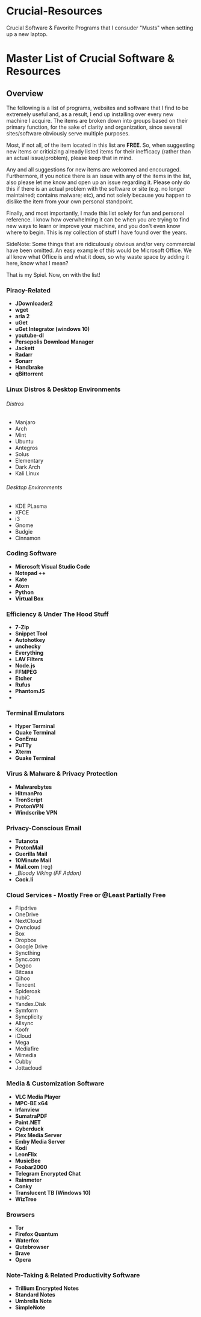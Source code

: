 # Crucial-Resources
Crucial Software &amp; Favorite Programs that I consuder "Musts" when setting up a new laptop.


# Master List of Crucial Software & Resources

## Overview
The following is a list of programs, websites and software that I find to be extremely useful and, as a result, I end up installing over every new machine I acquire. The items are broken down into groups based on their primary function, for the sake of clarity and organization, since several sites/software obviously serve multiple purposes. 

Most, if not all, of the item located in this list are **FREE**. So, when suggesting new items or criticizing already listed items for their inefficacy (rather than an actual issue/problem), please keep that in mind.

Any and all suggestions for new items are welcomed and encouraged. Furthermore, if you notice there is an issue with any of the items in the list, also please let me know and open up an issue regarding it. Please only do this if there is an actual problem with the software or site (e.g. no longer maintained; contains malware; etc), and not solely because you happen to dislike the item from your own personal standpoint.

Finally, and most importantly, I made this list solely for fun and personal reference. I know how overwhelming it can be when you are trying to find new ways to learn or improve your machine, and you don't even know where to begin. This is my collection of stuff I have found over the years.

SideNote: Some things that are ridiculously obvious and/or very commercial have been omitted. An easy example of this would be Microsoft Office. We all know what Office is and what it does, so why waste space by adding it here, know what I mean?

That is my Spiel. Now, on with the list!


### Piracy-Related
- **JDownloader2**
- **wget**
- __aria 2__
- __uGet__
- __uGet Integrator (windows 10)__
- __youtube-dl__
- __Persepolis Download Manager__
- __Jackett__
- __Radarr__
- __Sonarr__
- __Handbrake__
- __qBittorrent__

### Linux Distros & Desktop Environments
###### Distros
- Manjaro
- Arch
- Mint
- Ubuntu
- Antegros
- Solus
- Elementary
- Dark Arch
- Kali Linux
###### Desktop Environments
- KDE PLasma
- XFCE
- i3
- Gnome
- Budgie
- Cinnamon

### Coding Software
- __Microsoft Visual Studio Code__
- __Notepad ++__
- __Kate__
- __Atom__
- __Python__
- __Virtual Box__

### Efficiency & Under The Hood Stuff
- __7-Zip__
- __Snippet Tool__
- __Autohotkey__
- __unchecky__
- __Everything__
- __LAV Filters__
- __Node.js__
- __FFMPEG__
- __Etcher__
- __Rufus__
- __PhantomJS__
- 

### Terminal Emulators
- __Hyper Terminal__
- __Quake Terminal__
- __ConEmu__
- __PuTTy__
- __Xterm__
- __Guake Terminal__



### Virus & Malware & Privacy Protection
- __Malwarebytes__
- __HitmanPro__
- __TronScript__
- __ProtonVPN__
- __Windscribe VPN__

### Privacy-Conscious Email
- __Tutanota__
- __ProtonMail__
- __Guerilla Mail__
- __10Minute Mail__
- __Mail.com__ (reg)
- __Bloody Viking (FF Addon)_
- __Cock.li__
### Cloud Services - Mostly Free or @Least Partially Free
- Flipdrive
- OneDrive
- NextCloud
- Owncloud
- Box
- Dropbox
- Google Drive
- Syncthing
- Sync.com
- Degoo
- Bitcasa
- Qihoo
- Tencent
- Spideroak
- hubiC
- Yandex.Disk
- Symform
- Syncplicity
- Allsync
- Koofr
- iCloud
- Mega
- Mediafire
- Mimedia
- Cubby
- Jottacloud

### Media & Customization Software
- __VLC Media Player__
- __MPC-BE x64__
- __Irfanview__
- __SumatraPDF__
- __Paint.NET__
- __Cyberduck__
- __Plex Media Server__
- __Emby Media Server__
- __Kodi__
- __LeonFlix__
- __MusicBee__
- __Foobar2000__
- __Telegram Encrypted Chat__
- __Rainmeter__
- __Conky__
- __Translucent TB (Windows 10)__
- __WizTree__

### Browsers
- __Tor__
- __Firefox Quantum__
- __Waterfox__
- __Qutebrowser__
- __Brave__
- __Opera__

### Note-Taking & Related Productivity Software
- __Trillium Encrypted Notes__
- __Standard Notes__
- __Umbrella Note__
- __SimpleNote__
